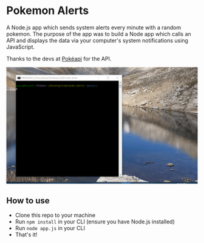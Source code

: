 # Pokemon Alerts

A Node.js app which sends system alerts every minute with a random pokemon. The purpose of the app was to build a Node app which calls an API and displays the data via your computer's system notifications using JavaScript.

Thanks to the devs at [Pokéapi](https://pokeapi.co/) for the API.

![demo gif](./demo.gif)

## How to use
- Clone this repo to your machine
- Run ``` npm install ``` in your CLI (ensure you have Node.js installed)
- Run ``` node app.js ``` in your CLI
- That's it!